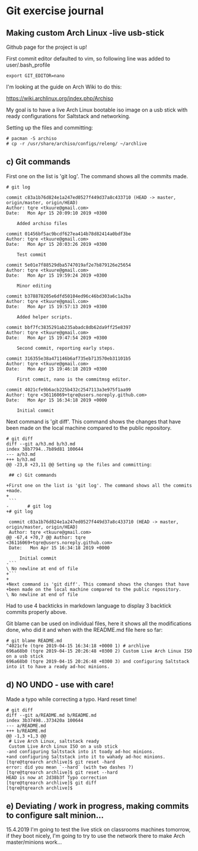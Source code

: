 # Git exercise journal

## Making custom Arch Linux -live usb-stick

Github page for the project is up!

First commit editor defaulted to vim, so following line was added
to user/.bash_profile

	export GIT_EDITOR=nano

I'm looking at the guide on Arch Wiki to do this:

https://wiki.archlinux.org/index.php/Archiso

My goal is to have a live Arch Linux bootable iso image on a usb
stick with ready configurations for Saltstack and networking.

Setting up the files and committing:

	# pacman -S archiso
	# cp -r /usr/share/archiso/configs/releng/ ~/archlive

## c) Git commands

First one on the list is 'git log'. The command shows all the commits
made.

```
# git log

commit c83a1b76d824e1a247ed0527f449d37a8c433710 (HEAD -> master, origin/master, origin/HEAD)
Author: tqre <tkuure@gmail.com>
Date:   Mon Apr 15 20:09:10 2019 +0300

    Added archiso files

commit 01456bf5ac9bcdf627ea414b78d82414a0bdf3be
Author: tqre <tkuure@gmail.com>
Date:   Mon Apr 15 20:03:26 2019 +0300

    Test commit

commit 5e01e7f88529dba5747019af2e7b879126e25654
Author: tqre <tkuure@gmail.com>
Date:   Mon Apr 15 19:59:24 2019 +0300

    Minor editing

commit b378878205e6dfd50104ed96c46bd303a6c1a2ba
Author: tqre <tkuure@gmail.com>
Date:   Mon Apr 15 19:57:13 2019 +0300

    Added helper scripts.

commit bbf7fc3835291ab235abadc8db62da9ff25e8397
Author: tqre <tkuure@gmail.com>
Date:   Mon Apr 15 19:47:54 2019 +0300

    Second commit, reporting early steps.

commit 316355e38a471146b6af735eb713570eb31101b5
Author: tqre <tkuure@gmail.com>
Date:   Mon Apr 15 19:46:18 2019 +0300

    First commit, nano is the commitmsg editor.

commit 4021cfe9b6acb225b432c2547113a3e975f1aa99
Author: tqre <36116069+tqre@users.noreply.github.com>
Date:   Mon Apr 15 16:34:18 2019 +0000

    Initial commit
```

Next command is 'git diff'. This command shows the changes that have
been made on the local machine compared to the public repository.

````
# git diff
diff --git a/h3.md b/h3.md
index 38b7794..7b89d81 100644
--- a/h3.md
+++ b/h3.md
@@ -23,8 +23,11 @@ Setting up the files and committing:
 
 ## c) Git commands
 
+First one on the list is 'git log'. The command shows all the commits
+made.
+
 ```
-       # git log
+# git log
 
 commit c83a1b76d824e1a247ed0527f449d37a8c433710 (HEAD -> master, origin/master, origin/HEAD)
 Author: tqre <tkuure@gmail.com>
@@ -67,4 +70,7 @@ Author: tqre <36116069+tqre@users.noreply.github.com>
 Date:   Mon Apr 15 16:34:18 2019 +0000
 
     Initial commit
-```
\ No newline at end of file
+```
+
+Next command is 'git diff'. This command shows the changes that have
+been made on the local machine compared to the public repository.
\ No newline at end of file
````

Had to use 4 backticks in markdown language to display 3 backtick commits
properly above.

Git blame can be used on individual files, here it shows all the modifications
done, who did it and when with the README.md file here so far:

```
# git blame README.md
^4021cfe (tqre 2019-04-15 16:34:18 +0000 1) # archlive
696a68b0 (tqre 2019-04-15 20:26:48 +0300 2) Custom Live Arch Linux ISO on a usb stick
696a68b0 (tqre 2019-04-15 20:26:48 +0300 3) and configuring Saltstack into it to have a ready ad-hoc minions.
```

## d) NO UNDO - use with care!

Made a typo while correcting a typo. Hard reset time!
```
# git diff
diff --git a/README.md b/README.md
index 3b37498..373420a 100644
--- a/README.md
+++ b/README.md
@@ -1,3 +1,3 @@
 # Live Arch Linux, saltstack ready
 Custom Live Arch Linux ISO on a usb stick
-and configuring Saltstack into it toady ad-hoc minions.
+and configuring Saltstack into it to wahady ad-hoc minions.
[tqre@tqrearch archlive]$ git reset -hard
error: did you mean `--hard` (with two dashes ?)
[tqre@tqrearch archlive]$ git reset --hard
HEAD is now at 2d38b3f Typo correction
[tqre@tqrearch archlive]$ git diff
[tqre@tqrearch archlive]$ 

```

## e) Deviating / work in progress, making commits to configure salt minion...

15.4.2019
I'm going to test the live stick on classrooms machines tomorrow, if they boot
nicely, I'm going to try to use the network there to make Arch master/minions
work...